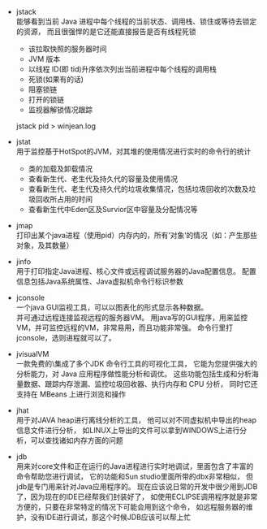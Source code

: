 * jstack  
能够看到当前 Java 进程中每个线程的当前状态、调用栈、锁住或等待去锁定的资源，
而且很强悍的是它还能直接报告是否有线程死锁
    * 该拉取快照的服务器时间
    * JVM 版本
    * 以线程 ID(即 tid)升序依次列出当前进程中每个线程的调用栈
    * 死锁(如果有的话)
    * 阻塞锁链
    * 打开的锁链
    * 监视器解锁情况跟踪
    
    jstack pid > winjean.log
    
* jstat  
用于监控基于HotSpot的JVM，对其堆的使用情况进行实时的命令行的统计
    - 类的加载及卸载情况
    - 查看新生代、老生代及持久代的容量及使用情况
    - 查看新生代、老生代及持久代的垃圾收集情况，包括垃圾回收的次数及垃圾回收所占用的时间
    - 查看新生代中Eden区及Survior区中容量及分配情况等

* jmap  
打印出某个java进程（使用pid）内存内的，所有‘对象’的情况（如：产生那些对象，及其数量）

* jinfo  
用于打印指定Java进程、核心文件或远程调试服务器的Java配置信息。
配置信息包括Java系统属性、Java虚拟机命令行标识参数

* jconsole  
一个java GUI监视工具，可以以图表化的形式显示各种数据。  
并可通过远程连接监视远程的服务器VM。
用java写的GUI程序，用来监控VM，并可监控远程的VM，非常易用，而且功能非常强。
命令行里打 jconsole，选则进程就可以了。

* jvisualVM  
一款免费的\集成了多个JDK 命令行工具的可视化工具，
它能为您提供强大的分析能力，对 Java 应用程序做性能分析和调优。
这些功能包括生成和分析海量数据、跟踪内存泄漏、监控垃圾回收器、执行内存和 CPU 分析，
同时它还支持在 MBeans 上进行浏览和操作

* jhat   
用于对JAVA heap进行离线分析的工具，
他可以对不同虚拟机中导出的heap信息文件进行分析，
如LINUX上导出的文件可以拿到WINDOWS上进行分析，可以查找诸如内存方面的问题

* jdb  
用来对core文件和正在运行的Java进程进行实时地调试，里面包含了丰富的命令帮助您进行调试，
它的功能和Sun studio里面所带的dbx非常相似，
但 jdb是专门用来针对Java应用程序的。
现在应该说日常的开发中很少用到JDB了，因为现在的IDE已经帮我们封装好了，
如使用ECLIPSE调用程序就是非常方便的，只要在非常特定的情况下可能会用到这个命令，
如远程服务器的维护，没有IDE进行调试，那这个时候JDB应该可以帮上忙
